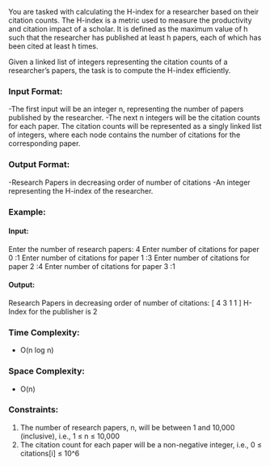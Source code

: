 You are tasked with calculating the H-index for a researcher based on their citation counts. The H-index is a metric used to measure the productivity and citation impact of a scholar. It is defined as the maximum value of h such that the researcher has published at least h papers, each of which has been cited at least h times.

Given a linked list of integers representing the citation counts of a researcher’s papers, the task is to compute the H-index efficiently.

### Input Format:

-The first input will be an integer n, representing the number of papers published by the researcher.
-The next n integers will be the citation counts for each paper. The citation counts will be represented as a singly    linked list of integers, where each node contains the number of citations for the corresponding paper.

### Output Format:

-Research Papers in decreasing order of number of citations
-An integer representing the H-index of the researcher.

### Example:

#### Input:

Enter the number of research papers: 4
Enter number of citations for paper 0 :1
Enter number of citations for paper 1 :3
Enter number of citations for paper 2 :4
Enter number of citations for paper 3 :1

#### Output:

Research Papers in decreasing order of number of citations:
[ 4 3 1 1 ]
H-Index for the publisher is 2

### Time Complexity:

- O(n log n)

### Space Complexity:

- O(n)

### Constraints:

1. The number of research papers, n, will be between 1 and 10,000 (inclusive), i.e., 1 ≤ n ≤ 10,000
2. The citation count for each paper will be a non-negative integer, i.e., 0 ≤ citations[i] ≤ 10^6
